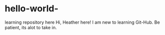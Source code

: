 # hello-world-
learning repository here 
Hi, 
Heather here! I am new to learning Git-Hub. Be patient, its alot to take in.

